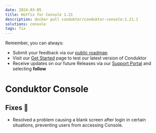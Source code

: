 ```yaml
---
date: 2024-03-05
title: Hotfix for Console 1.21
description: docker pull conduktor/conduktor-console:1.21.1
solutions: console
tags: fix
---
```


Remember, you can always:

- Submit your feedback via our [public roadmap](https://product.conduktor.help/)
- Visit our [Get Started](https://www.conduktor.io/get-started/) page to test our latest version of Conduktor
- Receive updates on our future Releases via our [Support Portal](https://support.conduktor.io/hc/en-gb/sections/16400553827473-Conduktor-Console) and selecting **follow**


# Conduktor Console

## Fixes 🔨
- Resolved a problem causing a blank screen after login in certain situations, preventing users from accessing Console.
